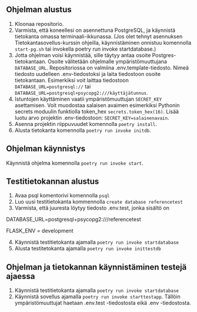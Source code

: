 ## Ohjelman alustus
1. Kloonaa repositorio.
2. Varmista, että koneellesi on asennettuna PostgreSQL, ja käynnistä tietokanta omassa terminaali-ikkunassa. (Jos olet tehnyt asennuksen Tietokantasovellus-kurssin ohjeilla, käynnistäminen onnistuu komennolla `start-pg.sh` tai invokella poetry run invoke startdatabase.)
3. Jotta ohjelman voisi käynnistää, sille täytyy antaa osoite Postgres-tietokantaan. Osoite välitetään ohjelmalle ympäristömuuttujana `DATABASE_URL`. Repositoriossa on valmiina .env.template-tiedosto. Nimeä tiedosto uudelleen .env-tiedostoksi ja laita tiedostoon osoite tietokantaan. Esimerkiksi voit laittaa tiedostoon `DATABASE_URL=postgresql://` tai `DATABASE_URL=postgresql+psycopg2:///käyttäjätunnus`.
4. Istuntojen käyttäminen vaatii ympäristömuuttujan `SECRET_KEY` asettamisen. Voit muodostaa salaisen avaimen esimerkiksi Pythonin secrets moduulin funktiolla token_hex `secrets.token_hex(16)`. Lisää luotu arvo projektin .env-tiedostoon: `SECRET_KEY=salainenavain`.
5. Asenna projektin riippuvuudet komennolla `poetry install`.
6. Alusta tietokanta komennolla `poetry run invoke initdb`.

## Ohjelman käynnistys
Käynnistä ohjelma komennolla `poetry run invoke start`.

## Testitietokannan alustus
1. Avaa psql komentorivi komennolla `psql`
2. Luo uusi testitietokanta kommennolla `create database referencetest`
3. Varmista, että juuresta löytyy tiedosto .env.test, jonka sisältö on 

DATABASE_URL=postgresql+psycopg2:///referencetest

FLASK_ENV = development

4. Käynnistä testitietokanta ajamalla `poetry run invoke startdatabase`
5. Alusta testitetokanta ajamalla `poetry run invoke inittestdb`

## Ohjelman ja tietokannan käynnistäminen testejä ajaessa

1. Käynnistä testitietokanta ajamalla `poetry run invoke startdatabase`
2. Käynnistä sovellus ajamalla `poetry run invoke starttestapp`. Tällöin ympäristömuuttujat haetaan .env.test -tiedostosta eikä .env -tiedostosta.
